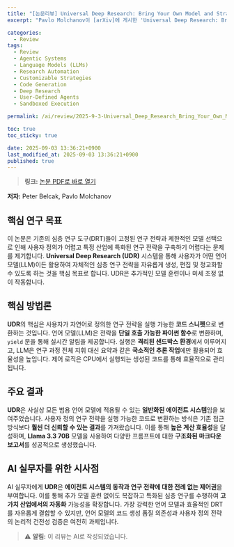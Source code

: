 ```yaml
---
title: "[논문리뷰] Universal Deep Research: Bring Your Own Model and Strategy"
excerpt: "Pavlo Molchanov이 [arXiv]에 게시한 'Universal Deep Research: Bring Your Own Model and Strategy' 논문에 대한 자세한 리뷰입니다."

categories:
  - Review
tags:
  - Review
  - Agentic Systems
  - Language Models (LLMs)
  - Research Automation
  - Customizable Strategies
  - Code Generation
  - Deep Research
  - User-Defined Agents
  - Sandboxed Execution

permalink: /ai/review/2025-9-3-Universal_Deep_Research_Bring_Your_Own_Model_and_Strategy/

toc: true
toc_sticky: true

date: 2025-09-03 13:36:21+0900
last_modified_at: 2025-09-03 13:36:21+0900
published: true
---
```

> **링크:** [논문 PDF로 바로 열기](https://arxiv.org/abs/2509.00244)

**저자:** Peter Belcak, Pavlo Molchanov



## 핵심 연구 목표
이 논문은 기존의 심층 연구 도구(DRT)들이 고정된 연구 전략과 제한적인 모델 선택으로 인해 사용자 정의가 어렵고 특정 산업에 특화된 연구 전략을 구축하기 어렵다는 문제를 제기합니다. **Universal Deep Research (UDR)** 시스템을 통해 사용자가 어떤 언어 모델(LLM)이든 활용하여 자체적인 심층 연구 전략을 자유롭게 생성, 편집 및 정교화할 수 있도록 하는 것을 핵심 목표로 합니다. UDR은 추가적인 모델 훈련이나 미세 조정 없이 작동합니다.

## 핵심 방법론
**UDR**의 핵심은 사용자가 자연어로 정의한 연구 전략을 실행 가능한 **코드 스니펫**으로 변환하는 것입니다. 언어 모델(LLM)은 전략을 **단일 호출 가능한 파이썬 함수**로 변환하며, `yield` 문을 통해 실시간 알림을 제공합니다. 실행은 **격리된 샌드박스 환경**에서 이루어지고, LLM은 연구 과정 전체 지휘 대신 요약과 같은 **국소적인 추론 작업**에만 활용되어 효율성을 높입니다. 제어 로직은 CPU에서 실행되는 생성된 코드를 통해 효율적으로 관리됩니다.

## 주요 결과
**UDR**은 사실상 모든 범용 언어 모델에 적용될 수 있는 **일반화된 에이전트 시스템**임을 보여주었습니다. 사용자 정의 연구 전략을 실행 가능한 코드로 변환하는 방식은 기존 접근 방식보다 **훨씬 더 신뢰할 수 있는 결과**를 가져왔습니다. 이를 통해 **높은 계산 효율성**을 달성하며, **Llama 3.3 70B** 모델을 사용하여 다양한 프롬프트에 대한 **구조화된 마크다운 보고서**를 성공적으로 생성했습니다.

## AI 실무자를 위한 시사점
AI 실무자에게 **UDR**은 **에이전트 시스템의 동작과 연구 전략에 대한 전례 없는 제어권**을 부여합니다. 이를 통해 추가 모델 훈련 없이도 복잡하고 특화된 심층 연구를 수행하여 **고가치 산업에서의 자동화** 가능성을 확장합니다. 가장 강력한 언어 모델과 효율적인 DRT를 자유롭게 결합할 수 있지만, 언어 모델의 코드 생성 품질 의존성과 사용자 정의 전략의 논리적 건전성 검증은 여전히 과제입니다.

> ⚠️ **알림:** 이 리뷰는 AI로 작성되었습니다.